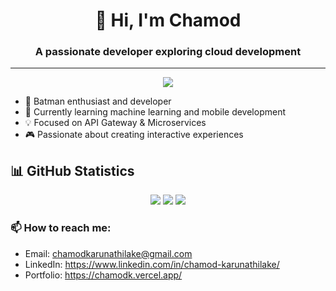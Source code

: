 
<h1 align="center">👋 Hi, I'm Chamod</h1>
<h3 align="center">A passionate developer exploring cloud development</h3>

---


<div align="center">

![](https://komarev.com/ghpvc/?username=Chamod07&color=FF0000&label=Number+of+legends+reached:&style=flat)

</div>


- 🦇 Batman enthusiast and developer
- 🌱 Currently learning machine learning and mobile development
- 💡 Focused on API Gateway & Microservices
- 🎮 Passionate about creating interactive experiences

[//]: # (## 🛠️ Technologies & Tools)

[//]: # ()
[//]: # (**Languages & Frameworks**)

[//]: # (<p align="left">)

[//]: # (<img src="https://img.shields.io/badge/Java-ED8B00?style=for-the-badge&logo=java&logoColor=white"/>)

[//]: # (<img src="https://img.shields.io/badge/HTML5-E34F26?style=for-the-badge&logo=html5&logoColor=white"/>)

[//]: # (<img src="https://img.shields.io/badge/JavaScript-F7DF1E?style=for-the-badge&logo=javascript&logoColor=black"/>)

[//]: # (</p>)

[//]: # (## 🚀 Featured Projects)

[//]: # (**Real-Time Event Ticketing System**)

[//]: # (- Built with Java using Concurrency and Producer-Consumer Pattern)

[//]: # (- Handles multiple concurrent ticket bookings)

[//]: # (- Implements real-time event management)

[//]: # ()
[//]: # (**Flight Booking Application**)

[//]: # (- Java-based ticket booking system)

[//]: # (- User-friendly interface)

[//]: # (- Secure booking management)

[//]: # ()
[//]: # (**E-Commerce Cart System**)

[//]: # (- Responsive web application with CSS animations)

[//]: # (- Shopping cart functionality)

[//]: # (- Seamless checkout process)

## 📊 GitHub Statistics

<p align="center">
 <img src="https://github-readme-stats.vercel.app/api?username=Chamod07&show_icons=true&theme=radical"/>
 <img src="https://github-readme-streak-stats.herokuapp.com/?user=Chamod07&theme=radical"/>
 <img src="https://github-readme-stats.vercel.app/api/top-langs/?username=Chamod07&theme=radical&layout=compact"/>
</p>

### 📫 How to reach me:
- Email: chamodkarunathilake@gmail.com
- LinkedIn: https://www.linkedin.com/in/chamod-karunathilake/
- Portfolio: https://chamodk.vercel.app/
